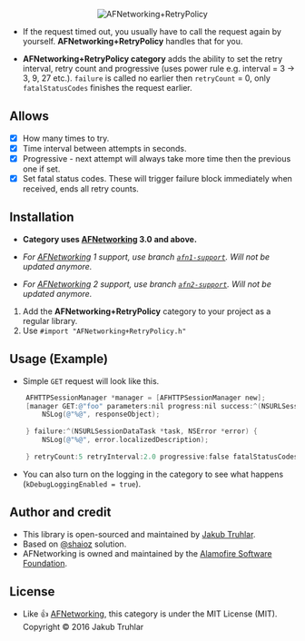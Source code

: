 <p align="center" >
  <img src="https://raw.githubusercontent.com/kubatru/AFNetworking-RetryPolicy/master/Images/logo.png" alt="AFNetworking+RetryPolicy" title="AFNetworking+RetryPolicy">
</p>

- If the request timed out, you usually have to call the request again by yourself. **AFNetworking+RetryPolicy** handles that for you.
 
- **AFNetworking+RetryPolicy category** adds the ability to set the retry interval, retry count and progressive (uses power rule e.g. interval = 3 -> 3, 9, 27 etc.). `failure` is called no earlier then `retryCount` = 0, only `fatalStatusCodes` finishes the request earlier.

## Allows
- [x] How many times to try.
- [x] Time interval between attempts in seconds.
- [x] Progressive - next attempt will always take more time then the previous one if set.
- [x] Set fatal status codes. These will trigger failure block immediately when received, ends all retry counts.

## Installation
- **Category uses [AFNetworking](https://github.com/AFNetworking/AFNetworking) 3.0 and above.**

- *For [AFNetworking](https://github.com/AFNetworking/AFNetworking) 1 support, use branch [`afn1-support`](https://github.com/kubatru/AFNetworking-RetryPolicy/tree/afn1-support). Will not be updated anymore.*

- *For [AFNetworking](https://github.com/AFNetworking/AFNetworking) 2 support, use branch [`afn2-support`](https://github.com/kubatru/AFNetworking-RetryPolicy/tree/afn2-support). Will not be updated anymore.*

1. Add the **AFNetworking+RetryPolicy** category to your project as a regular library.
2. Use `#import "AFNetworking+RetryPolicy.h"`

## Usage (Example)
- Simple `GET` request will look like this.

```objective-c
	AFHTTPSessionManager *manager = [AFHTTPSessionManager new];
    [manager GET:@"foo" parameters:nil progress:nil success:^(NSURLSessionDataTask *task, id responseObject) {
        NSLog(@"%@", responseObject);
        
    } failure:^(NSURLSessionDataTask *task, NSError *error) {
        NSLog(@"%@", error.localizedDescription);
        
    } retryCount:5 retryInterval:2.0 progressive:false fatalStatusCodes:@[@401, @403]];
```

- You can also turn on the logging in the category to see what happens (`kDebugLoggingEnabled = true`).

## Author and credit
- This library is open-sourced and maintained by [Jakub Truhlar](http://kubatruhlar.cz).
- Based on [@shaioz](https://github.com/shaioz) solution.
- AFNetworking is owned and maintained by the [Alamofire Software Foundation](http://alamofire.org).
    
## License
- Like :+1: [AFNetworking](https://github.com/AFNetworking/AFNetworking), this category is under the MIT License (MIT).
Copyright © 2016 Jakub Truhlar
